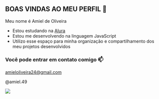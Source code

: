## BOAS VINDAS AO MEU PERFIL 💚

Meu nome é Amiel de Oliveira

- Estou estudando na [Alura](https://www.alura.com.br)
- Estou me desenvolvendo na linguagem JavaScript
- Utilizo esse espaço para minha organização e compartilhamento dos meu projetos desenvolvidos

### Você pode entrar em contato comigo 📫

amieloliveira24@gmail.com

@amiel.49

![](https://media1.tenor.com/m/f0PsWzuP1R0AAAAd/passinho-dancinha.gif)
